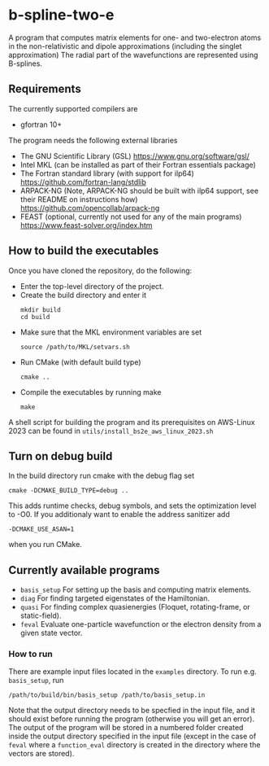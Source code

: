 # b-spline-two-e
A program that computes matrix elements for one- and two-electron atoms in the non-relativistic and dipole approximations (including the singlet approximation)
The radial part of the wavefunctions are represented using B-splines.

## Requirements
The currently supported compilers are
- gfortran 10+
  
The program needs the following external libraries
- The GNU Scientific Library (GSL) https://www.gnu.org/software/gsl/
- Intel MKL (can be installed as part of their Fortran essentials package)
- The Fortran standard library (with support for ilp64) https://github.com/fortran-lang/stdlib
- ARPACK-NG (Note, ARPACK-NG should be built with ilp64 support, see their README on instructions how) https://github.com/opencollab/arpack-ng
- FEAST (optional, currently not used for any of the main programs) https://www.feast-solver.org/index.htm

## How to build the executables
Once you have cloned the repository, do the following:
- Enter the top-level directory of the project.
- Create the build directory and enter it
  ```
  mkdir build
  cd build  
  ```
- Make sure that the MKL environment variables are set
  ```
  source /path/to/MKL/setvars.sh
  ```
- Run CMake (with default build type)
  ```
  cmake ..
  ```
- Compile the executables by running make
  ```
  make
  ```

A shell script for building the program and its prerequisites on AWS-Linux 2023 can be found in ```utils/install_bs2e_aws_linux_2023.sh```

## Turn on debug build
In the build directory run cmake with the debug flag set
```
cmake -DCMAKE_BUILD_TYPE=debug ..
```
This adds runtime checks, debug symbols, and sets the optimization level to -O0.
If you additionaly want to enable the address sanitizer add
```
-DCMAKE_USE_ASAN=1
```
when you run CMake.

## Currently available programs
  - ```basis_setup``` For setting up the basis and computing matrix elements.
  - ```diag``` For finding targeted eigenstates of the Hamiltonian.
  - ```quasi``` For finding complex quasienergies (Floquet, rotating-frame, or static-field).
  - ```feval``` Evaluate one-particle wavefunction or the electron density from a given state vector.

### How to run 
There are example input files located in the ```examples``` directory.
To run e.g. ```basis_setup```, run 
```
/path/to/build/bin/basis_setup /path/to/basis_setup.in
```
Note that the output directory needs to be specfied in the input file, and it should exist before running the program (otherwise you will get an error).
The output of the program will be stored in a numbered folder created inside the output directory specified in the input file 
(except in the case of ```feval``` where a ```function_eval``` directory is created in the directory where the vectors are stored).
